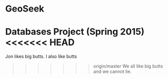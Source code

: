 # GeoSeek
Databases Project (Spring 2015)
<<<<<<< HEAD
=======
Jon likes big butts. 
I also like butts
>>>>>>> origin/master
We all like big butts and we cannot lie.
